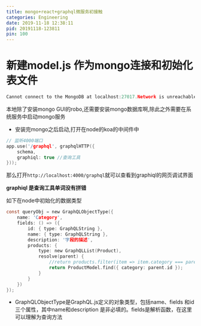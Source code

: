```yaml
---
title: mongo+react+graphql微服务初接触
categories: Engineering
date: 2019-11-18 12:38:11
pid: 20191118-123811
pin: 100
---
```

# 新建model.js 作为mongo连接和初始化表文件

```c
Cannot connect to the MongoDB at localhost:27017.Network is unreachable
```
本地除了安装mongo GUI的robo,还需要安装mongo数据库啊,除此之外需要在系统服务中启动mongo服务
- 安装完mongo之后启动,打开在node的koa的中间件中

```c
// 监听4000端口
app.use('/graphql', graphqlHTTP({
    schema,
    graphiql: true //查询工具
}));
```
那么打开`http://localhost:4000/graphql`就可以查看到graphiql的网页调试界面

**graphiql 是查询工具单词没有拼错**

如下在node中初始化的数据类型
```c
const queryObj = new GraphQLObjectType({
    name: 'Category',
    fields: () => ({
        id: { type: GraphQLString },
        name: { type: GraphQLString },
        description: '字段的描述',
        products: {
            type: new GraphQLList(Product),
            resolve(parent) {
                //return products.filter(item => item.category === parent.id);
                return ProductModel.find({ category: parent.id });
            }
        }
    })
});
```
- GraphQLObjectType是GraphQL.js定义的对象类型，包括name、fields 和id三个属性，其中name和description 是非必填的。fields是解析函数，在这里可以理解为查询方法

